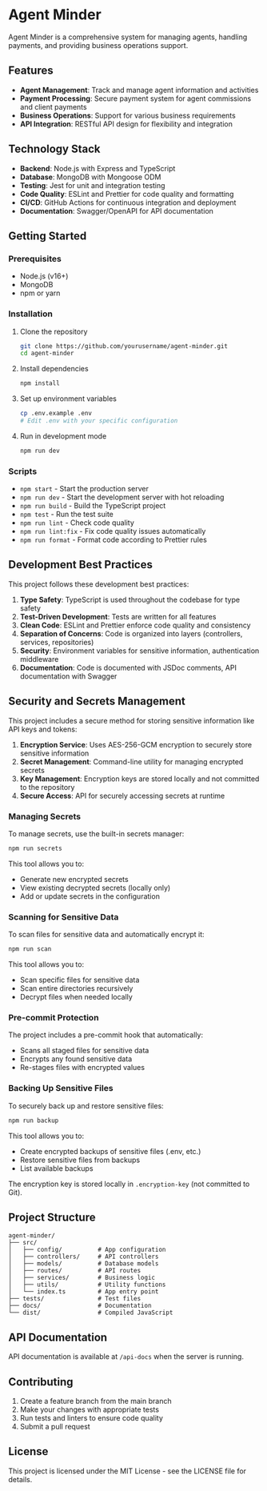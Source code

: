 # Agent Minder

Agent Minder is a comprehensive system for managing agents, handling payments, and providing business operations support.

## Features

- **Agent Management**: Track and manage agent information and activities
- **Payment Processing**: Secure payment system for agent commissions and client payments
- **Business Operations**: Support for various business requirements
- **API Integration**: RESTful API design for flexibility and integration

## Technology Stack

- **Backend**: Node.js with Express and TypeScript
- **Database**: MongoDB with Mongoose ODM
- **Testing**: Jest for unit and integration testing
- **Code Quality**: ESLint and Prettier for code quality and formatting
- **CI/CD**: GitHub Actions for continuous integration and deployment
- **Documentation**: Swagger/OpenAPI for API documentation

## Getting Started

### Prerequisites

- Node.js (v16+)
- MongoDB
- npm or yarn

### Installation

1. Clone the repository

   ```bash
   git clone https://github.com/yourusername/agent-minder.git
   cd agent-minder
   ```

2. Install dependencies

   ```bash
   npm install
   ```

3. Set up environment variables

   ```bash
   cp .env.example .env
   # Edit .env with your specific configuration
   ```

4. Run in development mode
   ```bash
   npm run dev
   ```

### Scripts

- `npm start` - Start the production server
- `npm run dev` - Start the development server with hot reloading
- `npm run build` - Build the TypeScript project
- `npm test` - Run the test suite
- `npm run lint` - Check code quality
- `npm run lint:fix` - Fix code quality issues automatically
- `npm run format` - Format code according to Prettier rules

## Development Best Practices

This project follows these development best practices:

1. **Type Safety**: TypeScript is used throughout the codebase for type safety
2. **Test-Driven Development**: Tests are written for all features
3. **Clean Code**: ESLint and Prettier enforce code quality and consistency
4. **Separation of Concerns**: Code is organized into layers (controllers, services, repositories)
5. **Security**: Environment variables for sensitive information, authentication middleware
6. **Documentation**: Code is documented with JSDoc comments, API documentation with Swagger

## Security and Secrets Management

This project includes a secure method for storing sensitive information like API keys and tokens:

1. **Encryption Service**: Uses AES-256-GCM encryption to securely store sensitive information
2. **Secret Management**: Command-line utility for managing encrypted secrets
3. **Key Management**: Encryption keys are stored locally and not committed to the repository
4. **Secure Access**: API for securely accessing secrets at runtime

### Managing Secrets

To manage secrets, use the built-in secrets manager:

```bash
npm run secrets
```

This tool allows you to:

- Generate new encrypted secrets
- View existing decrypted secrets (locally only)
- Add or update secrets in the configuration

### Scanning for Sensitive Data

To scan files for sensitive data and automatically encrypt it:

```bash
npm run scan
```

This tool allows you to:

- Scan specific files for sensitive data
- Scan entire directories recursively
- Decrypt files when needed locally

### Pre-commit Protection

The project includes a pre-commit hook that automatically:

- Scans all staged files for sensitive data
- Encrypts any found sensitive data
- Re-stages files with encrypted values

### Backing Up Sensitive Files

To securely back up and restore sensitive files:

```bash
npm run backup
```

This tool allows you to:

- Create encrypted backups of sensitive files (.env, etc.)
- Restore sensitive files from backups
- List available backups

The encryption key is stored locally in `.encryption-key` (not committed to Git).

## Project Structure

```
agent-minder/
├── src/
│   ├── config/          # App configuration
│   ├── controllers/     # API controllers
│   ├── models/          # Database models
│   ├── routes/          # API routes
│   ├── services/        # Business logic
│   ├── utils/           # Utility functions
│   └── index.ts         # App entry point
├── tests/               # Test files
├── docs/                # Documentation
└── dist/                # Compiled JavaScript
```

## API Documentation

API documentation is available at `/api-docs` when the server is running.

## Contributing

1. Create a feature branch from the main branch
2. Make your changes with appropriate tests
3. Run tests and linters to ensure code quality
4. Submit a pull request

## License

This project is licensed under the MIT License - see the LICENSE file for details.

```

```
